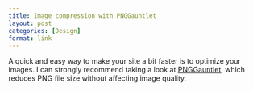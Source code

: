 ```yaml
---
title: Image compression with PNGGauntlet
layout: post
categories: [Design]
format: link
---
```


A quick and easy way to make your site a bit faster is to optimize your images. I can strongly recommend taking a look at [PNGGauntlet](http://pnggauntlet.com/), which reduces PNG file size without affecting image quality.
